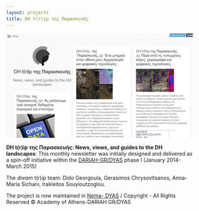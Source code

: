 ```yaml
---
layout: projects
title: DH t(r)ip της Παρασκευής
---
```

<img src="../images/dhtrip.png" width="600"/>



**DH t(r)ip της Παρασκευής: News, views, and guides to the DH landscapes**: This monthly newsletter was initially designed and delivered as a spin-off initiative within the <a href="http://www.dyas-net.gr/?lang=en">DARIAH-GR/DYAS</a> phase I (January 2014- March 2015)

The *dream* t(r)ip team: Dido Georgoula, Gerasimos Chrysovitsanos, Anna-Maria Sichani, Irakleitos Souyioutzoglou.

The project is now maintained in <a href="[http://dh-trip.tumblr.com](http://nema.dyas-net.gr/category/dh-trip/)"> Nema- DYAS</a> / Copyright - All Rights Reserved © Academy of Athens-DARIAH GR/DYAS 
